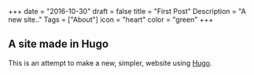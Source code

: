 +++
date = "2016-10-30"
draft = false
title = "First Post"
Description = "A new site.."
Tags = ["About"]
icon = "heart"
color = "green"
+++

## A site made in Hugo

This is an attempt to make a new, simpler, website using [Hugo](http://gohugo.io/).

